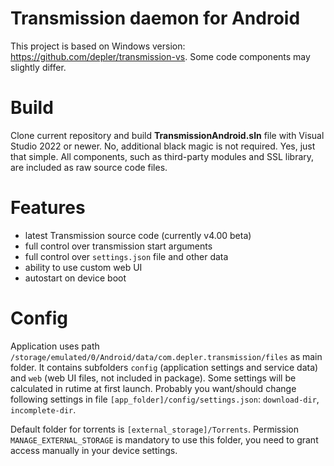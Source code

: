 # Transmission daemon for Android

This project is based on Windows version: https://github.com/depler/transmission-vs. Some code components may slightly differ.

# Build
Clone current repository and build **TransmissionAndroid.sln** file with Visual Studio 2022 or newer. No, additional black magic is not required. Yes, just that simple. All components, such as third-party modules and SSL library, are included as raw source code files.

# Features
- latest Transmission source code (currently v4.00 beta)
- full control over transmission start arguments
- full control over `settings.json` file and other data
- ability to use custom web UI
- autostart on device boot

# Config
Application uses path `/storage/emulated/0/Android/data/com.depler.transmission/files` as main folder. It contains subfolders `config` (application settings and service data) and `web` (web UI files, not included in package). Some settings will be calculated in rutime at first launch. Probably you want/should change following settings in file `[app_folder]/config/settings.json`: `download-dir`, `incomplete-dir`. 

Default folder for torrents is `[external_storage]/Torrents`. Permission `MANAGE_EXTERNAL_STORAGE` is mandatory to use this folder, you need to grant access manually in your device settings.
